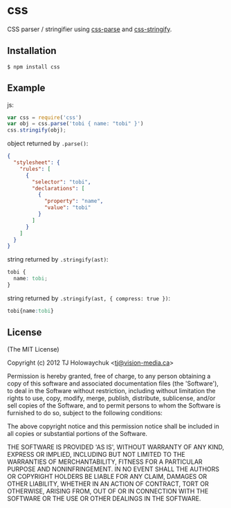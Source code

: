 
# css

  CSS parser / stringifier using [css-parse](https://github.com/visionmedia/css-parse) and [css-stringify](https://github.com/visionmedia/css-stringify).

## Installation

    $ npm install css

## Example

js:

```js
var css = require('css')
var obj = css.parse('tobi { name: "tobi" }')
css.stringify(obj);
```

object returned by `.parse()`:

```json
{
  "stylesheet": {
    "rules": [
      {
        "selector": "tobi",
        "declarations": [
          {
            "property": "name",
            "value": "tobi"
          }
        ]
      }
    ]
  }
}
```

string returned by `.stringify(ast)`:

```css
tobi {
  name: tobi;
}
```

string returned by `.stringify(ast, { compress: true })`:

```css
tobi{name:tobi}
```

## License

(The MIT License)

Copyright (c) 2012 TJ Holowaychuk &lt;tj@vision-media.ca&gt;

Permission is hereby granted, free of charge, to any person obtaining
a copy of this software and associated documentation files (the
'Software'), to deal in the Software without restriction, including
without limitation the rights to use, copy, modify, merge, publish,
distribute, sublicense, and/or sell copies of the Software, and to
permit persons to whom the Software is furnished to do so, subject to
the following conditions:

The above copyright notice and this permission notice shall be
included in all copies or substantial portions of the Software.

THE SOFTWARE IS PROVIDED 'AS IS', WITHOUT WARRANTY OF ANY KIND,
EXPRESS OR IMPLIED, INCLUDING BUT NOT LIMITED TO THE WARRANTIES OF
MERCHANTABILITY, FITNESS FOR A PARTICULAR PURPOSE AND NONINFRINGEMENT.
IN NO EVENT SHALL THE AUTHORS OR COPYRIGHT HOLDERS BE LIABLE FOR ANY
CLAIM, DAMAGES OR OTHER LIABILITY, WHETHER IN AN ACTION OF CONTRACT,
TORT OR OTHERWISE, ARISING FROM, OUT OF OR IN CONNECTION WITH THE
SOFTWARE OR THE USE OR OTHER DEALINGS IN THE SOFTWARE.
